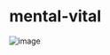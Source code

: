 # mental-vital
![image](https://github.com/YuYeon-K/mental-vital/assets/84812808/63eeb384-0258-4409-ae06-663ee82d52c6)
